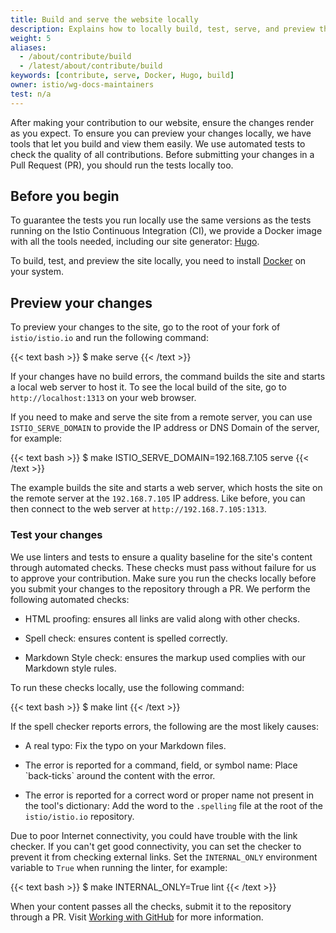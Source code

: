 ```yaml
---
title: Build and serve the website locally
description: Explains how to locally build, test, serve, and preview the website.
weight: 5
aliases:
  - /about/contribute/build
  - /latest/about/contribute/build
keywords: [contribute, serve, Docker, Hugo, build]
owner: istio/wg-docs-maintainers
test: n/a
---
```


After making your contribution to our website, ensure the changes
render as you expect. To ensure you can preview your changes locally, we have
tools that let you build and view them easily. We use automated tests to check
the quality of all contributions. Before submitting your changes in a Pull
Request (PR), you should run the tests locally too.

## Before you begin

To guarantee the tests you run locally use the same versions as the tests
running on the Istio Continuous Integration (CI), we provide a Docker image with
all the tools needed, including our site generator: [Hugo](https://gohugo.io/).

To build, test, and preview the site locally, you need to install
[Docker](https://www.docker.com/get-started) on your system.

## Preview your changes

To preview your changes to the site, go to the root of your fork of
`istio/istio.io` and run the following command:

{{< text bash >}}
$ make serve
{{< /text >}}

If your changes have no build errors, the command builds the site and starts a
local web server to host it. To see the local build of the site, go to
`http://localhost:1313` on your web browser.

If you need to make and serve the site from a remote server, you can use
`ISTIO_SERVE_DOMAIN` to provide the IP address or DNS Domain of the server, for
example:

{{< text bash >}}
$ make ISTIO_SERVE_DOMAIN=192.168.7.105 serve
{{< /text >}}

The example builds the site and starts a web server, which hosts the site on the
remote server at the `192.168.7.105` IP address. Like before, you can then
connect to the web server at `http://192.168.7.105:1313`.

### Test your changes

We use linters and tests to ensure a quality baseline for the site's content
through automated checks. These checks must pass without failure for us to
approve your contribution. Make sure you run the checks locally before you
submit your changes to the repository through a PR. We perform the following
automated checks:

- HTML proofing: ensures all links are valid along with other checks.

- Spell check: ensures content is spelled correctly.

- Markdown Style check: ensures the markup used complies with our Markdown style
  rules.

To run these checks locally, use the following command:

{{< text bash >}}
$ make lint
{{< /text >}}

If the spell checker reports errors, the following are the most likely causes:

- A real typo: Fix the typo on your Markdown files.

- The error is reported for a command, field, or symbol name: Place
  \`back-ticks\` around the content with the error.

- The error is reported for a correct word or proper name not present in the
  tool's dictionary: Add the word to the `.spelling` file at the root of the
  `istio/istio.io` repository.

Due to poor Internet connectivity, you could have trouble with the link checker.
If you can't get good connectivity, you can set the checker to prevent it from
checking external links. Set the `INTERNAL_ONLY` environment variable to `True`
when running the linter, for example:

{{< text bash >}}
$ make INTERNAL_ONLY=True lint
{{< /text >}}

When your content passes all the checks, submit it to the repository through a
PR. Visit [Working with GitHub](/es/docs/releases/contribute/github) for more
information.
